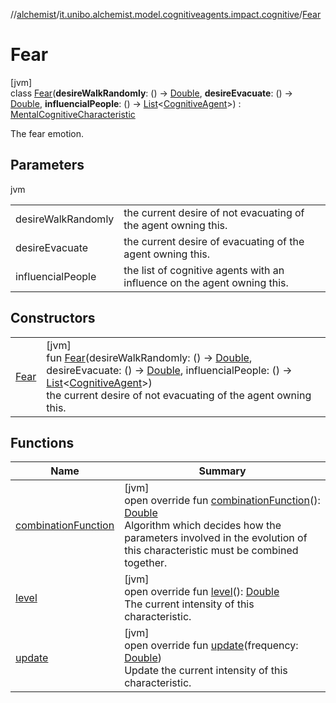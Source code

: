 //[alchemist](../../../index.md)/[it.unibo.alchemist.model.cognitiveagents.impact.cognitive](../index.md)/[Fear](index.md)

# Fear

[jvm]\
class [Fear](index.md)(**desireWalkRandomly**: () -> [Double](https://kotlinlang.org/api/latest/jvm/stdlib/kotlin/-double/index.html), **desireEvacuate**: () -> [Double](https://kotlinlang.org/api/latest/jvm/stdlib/kotlin/-double/index.html), **influencialPeople**: () -> [List](https://kotlinlang.org/api/latest/jvm/stdlib/kotlin.collections/-list/index.html)<[CognitiveAgent](../../it.unibo.alchemist.model.cognitiveagents/-cognitive-agent/index.md)>) : [MentalCognitiveCharacteristic](../-mental-cognitive-characteristic/index.md)

The fear emotion.

## Parameters

jvm

| | |
|---|---|
| desireWalkRandomly | the current desire of not evacuating of the agent owning this. |
| desireEvacuate | the current desire of evacuating of the agent owning this. |
| influencialPeople | the list of cognitive agents with an influence on the agent owning this. |

## Constructors

| | |
|---|---|
| [Fear](-fear.md) | [jvm]<br>fun [Fear](-fear.md)(desireWalkRandomly: () -> [Double](https://kotlinlang.org/api/latest/jvm/stdlib/kotlin/-double/index.html), desireEvacuate: () -> [Double](https://kotlinlang.org/api/latest/jvm/stdlib/kotlin/-double/index.html), influencialPeople: () -> [List](https://kotlinlang.org/api/latest/jvm/stdlib/kotlin.collections/-list/index.html)<[CognitiveAgent](../../it.unibo.alchemist.model.cognitiveagents/-cognitive-agent/index.md)>)<br>    the current desire of not evacuating of the agent owning this. |

## Functions

| Name | Summary |
|---|---|
| [combinationFunction](combination-function.md) | [jvm]<br>open override fun [combinationFunction](combination-function.md)(): [Double](https://kotlinlang.org/api/latest/jvm/stdlib/kotlin/-double/index.html)<br>Algorithm which decides how the parameters involved in the evolution of this characteristic must be combined together. |
| [level](../-abstract-cognitive-characteristic/level.md) | [jvm]<br>open override fun [level](../-abstract-cognitive-characteristic/level.md)(): [Double](https://kotlinlang.org/api/latest/jvm/stdlib/kotlin/-double/index.html)<br>The current intensity of this characteristic. |
| [update](../-mental-cognitive-characteristic/update.md) | [jvm]<br>open override fun [update](../-mental-cognitive-characteristic/update.md)(frequency: [Double](https://kotlinlang.org/api/latest/jvm/stdlib/kotlin/-double/index.html))<br>Update the current intensity of this characteristic. |
